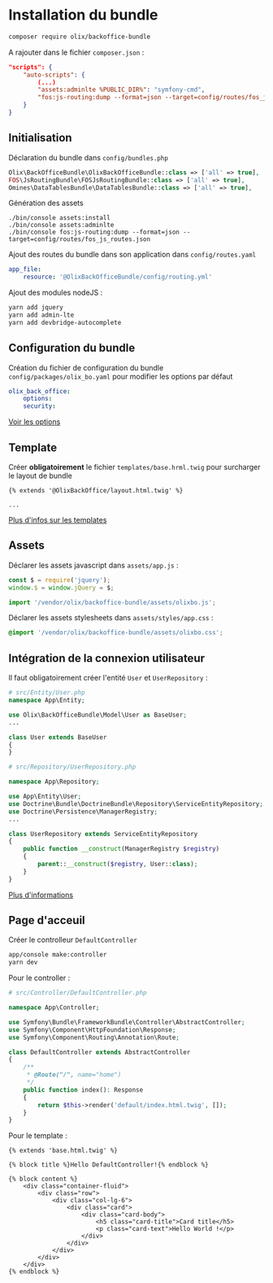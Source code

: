 # Installation du bundle

~~~ bash
composer require olix/backoffice-bundle
~~~

A rajouter dans le fichier `composer.json` :
~~~ json
"scripts": {
    "auto-scripts": {
        (...)
        "assets:adminlte %PUBLIC_DIR%": "symfony-cmd",
        "fos:js-routing:dump --format=json --target=config/routes/fos_js_routes.json": "symfony-cmd"
    }
}
~~~

## Initialisation

Déclaration du bundle dans `config/bundles.php`
~~~ php
Olix\BackOfficeBundle\OlixBackOfficeBundle::class => ['all' => true],
FOS\JsRoutingBundle\FOSJsRoutingBundle::class => ['all' => true],
Omines\DataTablesBundle\DataTablesBundle::class => ['all' => true],
~~~

Génération des assets
~~~
./bin/console assets:install
./bin/console assets:adminlte
./bin/console fos:js-routing:dump --format=json --target=config/routes/fos_js_routes.json
~~~

Ajout des routes du bundle dans son application dans `config/routes.yaml`

~~~ yaml
app_file:
    resource: '@OlixBackOfficeBundle/config/routing.yml'
~~~

Ajout des modules nodeJS :

~~~ bash
yarn add jquery
yarn add admin-lte
yarn add devbridge-autocomplete
~~~


## Configuration du bundle

Création du fichier de configuration du bundle `config/packages/olix_bo.yaml` pour modifier les options par défaut

~~~ yml
olix_back_office:
    options:
    security:
~~~

[Voir les options](options.md)


## Template

Créer **obligatoirement** le fichier `templates/base.hrml.twig` pour surcharger le layout de bundle
~~~ twig
{% extends '@OlixBackOffice/layout.html.twig' %}

...
~~~

[Plus d'infos sur les templates](template.md)


## Assets

Déclarer les assets javascript dans `assets/app.js` :

~~~ js
const $ = require('jquery');
window.$ = window.jQuery = $;

import '/vendor/olix/backoffice-bundle/assets/olixbo.js';
~~~

Déclarer les assets stylesheets dans `assets/styles/app.css` :

~~~ css
@import '/vendor/olix/backoffice-bundle/assets/olixbo.css';
~~~

## Intégration de la connexion utilisateur

Il faut obligatoirement créer l'entité `User` et `UserRepository` :

~~~ php
# src/Entity/User.php
namespace App\Entity;

use Olix\BackOfficeBundle\Model\User as BaseUser;
...

class User extends BaseUser
{
}
~~~

~~~ php
# src/Repository/UserRepository.php

namespace App\Repository;

use App\Entity\User;
use Doctrine\Bundle\DoctrineBundle\Repository\ServiceEntityRepository;
use Doctrine\Persistence\ManagerRegistry;
...

class UserRepository extends ServiceEntityRepository
{
    public function __construct(ManagerRegistry $registry)
    {
        parent::__construct($registry, User::class);
    }
}
~~~

[Plus d'informations](security.md)


## Page d'acceuil

Créer le controlleur `DefaultController`
~~~ bash
app/console make:controller
yarn dev
~~~

Pour le controller :
~~~ php
# src/Controller/DefaultController.php

namespace App\Controller;

use Symfony\Bundle\FrameworkBundle\Controller\AbstractController;
use Symfony\Component\HttpFoundation\Response;
use Symfony\Component\Routing\Annotation\Route;

class DefaultController extends AbstractController
{
    /**
     * @Route("/", name="home")
     */
    public function index(): Response
    {
        return $this->render('default/index.html.twig', []);
    }
}
~~~

Pour le template :
~~~ twig
{% extends 'base.html.twig' %}

{% block title %}Hello DefaultController!{% endblock %}

{% block content %}
    <div class="container-fluid">
        <div class="row">
            <div class="col-lg-6">
                <div class="card">
                    <div class="card-body">
                        <h5 class="card-title">Card title</h5>
                        <p class="card-text">Hello World !</p>
                    </div>
                </div>
            </div>
        </div>
    </div>
{% endblock %}
~~~